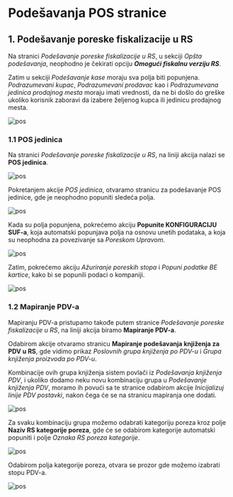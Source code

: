# Podešavanja POS stranice

## **1. Podešavanje poreske fiskalizacije u RS**

Na stranici *Podešavanje poreske fiskalizacije u RS*, u sekciji *Opšta podešavanja*, neophodno je čekirati opciju ***Omogući fiskalnu verziju RS***.

Zatim u sekciji *Podešavanje kase* moraju sva polja biti popunjena. *Podrazumevani kupac*, *Podrazumevani prodavac* kao i *Podrazumevana jedinica prodajnog mesta* moraju imati vrednosti, da ne bi došlo do greške ukoliko korisnik zaboravi da izabere željenog kupca ili jedinicu prodajnog mesta.

![pos](../assets/POS/pos1.png)

### **1.1 POS jedinica**

Na stranici *Podešavanje poreske fiskalizacije u RS*, na liniji akcija nalazi se **POS jedinica**.

![pos](../assets/POS/pos2.png)

Pokretanjem akcije *POS jedinica*, otvaramo stranicu za podešavanje POS jedinice, gde je neophodno popuniti sledeća polja.

![pos](../assets/POS/pos3.png)

Kada su polja popunjena, pokrećemo akciju **Popunite KONFIGURACIJU SUF-a**, koja automatski popunjava polja na osnovu unetih podataka, a koja su neophodna za povezivanje sa *Poreskom Upravom*.

![pos](../assets/POS/pos4.png)

Zatim, pokrećemo akciju *Ažuriranje poreskih stopa* i *Popuni podatke BE kartice*, kako bi se popunili podaci o kompaniji. 

![pos](../assets/POS/pos5.png)

### **1.2 Mapiranje PDV-a**

Mapiranju PDV-a pristupamo takođe putem stranice *Podešavanje poreske fiskalizacije u RS*, na liniji akcija biramo **Mapiranje PDV-a**. 

Odabirom akcije otvaramo stranicu **Mapiranje podešavanja knjiženja za PDV u RS**, gde vidimo prikaz *Poslovnih grupa knjiženja po PDV-u* i *Grupa knjiženja proizvoda po PDV-u*. 

Kombinacije ovih grupa knjiženja sistem povlači iz *Podešavanja knjiženja PDV*, i ukoliko dodamo neku novu kombinaciju grupa u *Podešavanje knjiženja PDV*, moramo ih povući sa te stranice odabirom akcije *Inicijalizuj linije PDV postavki*, nakon čega će se na stranicu mapiranja one dodati.

![pos](../assets/POS/pos0.png)

Za svaku kombinaciju grupa možemo odabrati kategoriju poreza kroz polje **Naziv RS kategorije poreza**, gde će se odabirom kategorije automatski popuniti i polje *Oznaka RS poreza kategorije*.

![pos](../assets/POS/pos6.png)

Odabirom polja kategorije poreza, otvara se prozor gde možemo izabrati stopu PDV-a.

![pos](../assets/POS/pos7.png)

